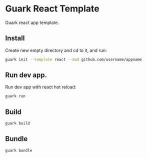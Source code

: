 # Guark React Template
Guark react app template.


## Install

Create new empty directory and cd to it, and run:
```bash
guark init --template react --mod github.com/username/appname
```

## Run dev app.

Run dev app with react hot reload:
```bash
guark run
```

## Build

```bash
guark build
```

## Bundle

```bash
guark bundle
```
